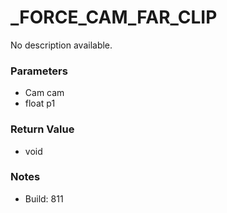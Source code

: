 # _FORCE_CAM_FAR_CLIP

No description available.

### Parameters
* Cam cam
* float p1

### Return Value
* void

### Notes
* Build: 811

